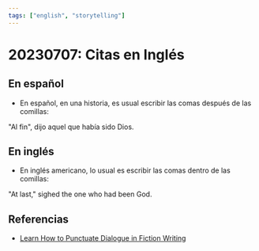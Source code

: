 ```yaml
---
tags: ["english", "storytelling"]
---
```


# 20230707: Citas en Inglés

## En español

- En español, en una historia, es usual escribir las comas después de las comillas:

"Al fin", dijo aquel que había sido Dios.

## En inglés

- En inglés americano, lo usual es escribir las comas dentro de las comillas:

"At last," sighed the one who had been God.

## Referencias

- [Learn How to Punctuate Dialogue in Fiction Writing](https://www.liveabout.com/punctuating-dialogue-properly-in-fiction-writing-1277721)